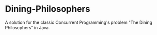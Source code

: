 # Dining-Philosophers
A solution for the classic Concurrent Programming's problem "The Dining Philosophers" in Java.

